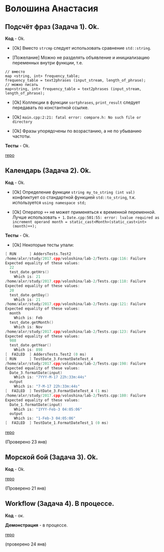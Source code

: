 # Волошина Анастасия

## Подсчёт фраз (Задача 1). Ok.

**Код** - Ok.

- [Ok] Вместо `strcmp` следует использовать сравнение `std::string`.

- [Пожелание] Можно не разделять объявление и инициализацию переменных внутри функции, т.е.
```
// вместо
map <string, int> frequency_table;
frequency_table = text2phrases (input_stream, length_of_phrase);
// можно писать 
map<string, int> frequency_table = text2phrases (input_stream, length_of_phrase);
```

- [Ok] Коллекции в функции `sortphrases`, `print_result` следует передавать по константной ссылке.

- [Ok] `main.cpp:2:21: fatal error: compare.h: No such file or directory`

- [Ok] Фразы упорядочены по возрастанию, а не по убыванию частоты.

**Тесты** - Ok.

[repo](https://bitbucket.org/voloshina_oop/c-labs/overview)

## Календарь (Задача 2). Ok.

**Код** - Ok.

- [Ok] Определение функции `string my_to_string (int val)` конфликтует со стандартной функцией `std::to_string`, т.к. используется `using namespace std;`

- [Ok] Оператор `++` не может применяться к временной переменной. Лучше использовать `+ 1`.
`Date.cpp:501:55: error: lvalue required as increment operand
     month = static_cast<Month>(static_cast<int>(month)++);`

**Тесты** - Ok.

- [Ok] Некоторые тесты упали:

```C++
[ RUN      ] AddersTests.Test2
/home/alxr/study/2017.cpp/voloshina/lab-2/Tests.cpp:116: Failure
Expected equality of these values:
  22
  test_date.getHrs()
    Which is: 21
/home/alxr/study/2017.cpp/voloshina/lab-2/Tests.cpp:118: Failure
Expected equality of these values:
  20
  test_date.getDay()
    Which is: 21
/home/alxr/study/2017.cpp/voloshina/lab-2/Tests.cpp:121: Failure
Expected equality of these values:
  month
    Which is: Feb
  test_date.getMonth()
    Which is: Nov
/home/alxr/study/2017.cpp/voloshina/lab-2/Tests.cpp:123: Failure
Expected equality of these values:
  988
  test_date.getYear()
    Which is: 898
[  FAILED  ] AddersTests.Test2 (0 ms)
[ RUN      ] TestDate_3.FormatDateTest_4
/home/alxr/study/2017.cpp/voloshina/lab-2/Tests.cpp:198: Failure
Expected equality of these values:
  Date_3.formatDate(input)
    Which is: "7YYY-M-17 22h:33m:44s"  
  output
    Which is: "7-M-17 22h:33m:44s"
[  FAILED  ] TestDate_3.FormatDateTest_4 (1 ms)
/home/alxr/study/2017.cpp/voloshina/lab-2/Tests.cpp:180: Failure
Expected equality of these values:
  Date_1.formatDate(input)
    Which is: "1YYY-Feb-3 04:05:06"
  output
    Which is: "1-Feb-3 04:05:06"
[  FAILED  ] TestDate_1.FormatDateTest_1 (0 ms)
```

[repo](https://bitbucket.org/voloshina_oop/lab-2/overview)

(Проверено 23 янв)

## Морской бой (Задача 3). Ok.

**Код** - Ok.

[repo](https://bitbucket.org/voloshina_oop/lab-3/overview)

(Проверено 21 янв)

## Workflow (Задача 4). В процессе.

**Код** - ок.

**Демонстрация** - в процессе.

[repo](https://bitbucket.org/chmil_oop/lab4)

(проверено 24 янв)
